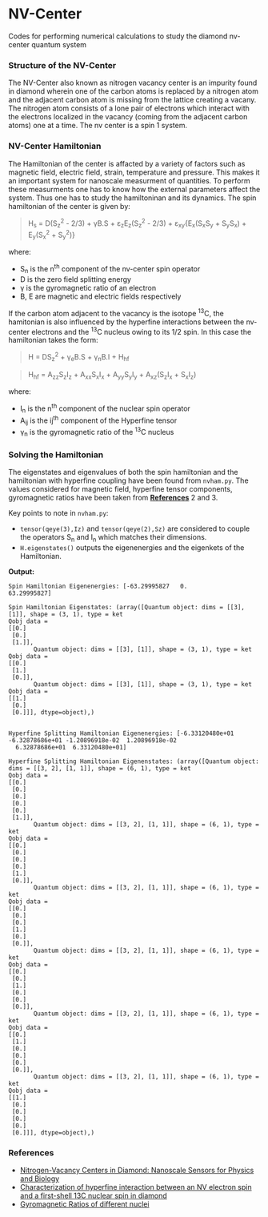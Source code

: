# NV-Center
Codes for performing numerical calculations to study the diamond nv-center quantum system
### Structure of the NV-Center
The NV-Center also known as nitrogen vacancy center is an impurity found in diamond wherein one of the carbon atoms is replaced by a nitrogen atom and the adjacent carbon atom is missing from the lattice creating a vacany. The nitrogen atom consists of a lone pair of electrons which interact with the electrons localized in the vacancy (coming from the adjacent carbon atoms) one at a time. The nv center is a spin 1 system.
### NV-Center Hamiltonian
The Hamiltonian of the center is affacted by a variety of factors such as magnetic field, electric field, strain, temperature and pressure. This makes it an important system for nanoscale measurment of quantities. To perform these measurments one has to know how the external parameters affect the system. Thus one has to study the hamiltoninan and its dynamics.
The spin hamiltonian of the center is given by:
> H<sub>s</sub> = D(S<sub>z</sub><sup>2</sup> - 2/3) + &#947;B.S + &#949;<sub>z</sub>E<sub>z</sub>(S<sub>z</sub><sup>2</sup> - 2/3) + &#949;<sub>xy</sub>{E<sub>x</sub>(S<sub>x</sub>S<sub>y</sub> + S<sub>y</sub>S<sub>x</sub>) + E<sub>y</sub>(S<sub>x</sub><sup>2</sup> + S<sub>y</sub><sup>2</sup>)}

where:
- S<sub>n</sub> is the n<sup>th</sup> component of the nv-center spin operator
- D is the zero field splitting energy
- &#947; is the gyromagnetic ratio of an electron
- B, E are magnetic and electric fields respectively

If the carbon atom adjacent to the vacancy is the isotope <sup>13</sup>C, the hamitonian is also influenced by the hyperfine interactions between the nv-center electrons and the <sup>13</sup>C nucleus owing to its 1/2 spin. In this case the hamiltonian takes the form:
> H = DS<sub>z</sub><sup>2</sup> + &#947;<sub>e</sub>B.S + &#947;<sub>n</sub>B.I + H<sub>hf</sub>

> H<sub>hf</sub> = A<sub>zz</sub>S<sub>z</sub>I<sub>z</sub> +  A<sub>xx</sub>S<sub>x</sub>I<sub>x</sub> +  A<sub>yy</sub>S<sub>y</sub>I<sub>y</sub> +  A<sub>xz</sub>(S<sub>z</sub>I<sub>x</sub> + S<sub>x</sub>I<sub>z</sub>)

where:
- I<sub>n</sub> is the n<sup>th</sup> component of the nuclear spin operator
- A<sub>ij</sub> is the ij<sup>th</sup> component of the Hyperfine tensor
- &#947;<sub>n</sub> is the gyromagnetic ratio of the <sup>13</sup>C nucleus

### Solving the Hamiltonian
The eigenstates and eigenvalues of both the spin hamiltonian and the hamiltonian with hyperfine coupling have been found from ```nvham.py```. 
The values considered for magnetic field, hyperfine tensor components, gyromagnetic ratios have been taken from [**References**](###references) 2 and 3.

Key points to note in ```nvham.py```:
- ```tensor(qeye(3),Iz)``` and ```tensor(qeye(2),Sz)``` are considered to couple the operators S<sub>n</sub> and I<sub>n</sub> which matches their dimensions.
- ```H.eigenstates()``` outputs the eigenenergies and the eigenkets of the Hamiltonian.

**Output:**
```
Spin Hamiltonian Eigenenergies: [-63.29995827   0.          63.29995827]

Spin Hamiltonian Eigenstates: (array([Quantum object: dims = [[3], [1]], shape = (3, 1), type = ket
Qobj data =
[[0.]
 [0.]
 [1.]],
       Quantum object: dims = [[3], [1]], shape = (3, 1), type = ket
Qobj data =
[[0.]
 [1.]
 [0.]],
       Quantum object: dims = [[3], [1]], shape = (3, 1), type = ket
Qobj data =
[[1.]
 [0.]
 [0.]]], dtype=object),)


Hyperfine Splitting Hamiltonian Eigenenergies: [-6.33120480e+01 -6.32878686e+01 -1.20896918e-02  1.20896918e-02
  6.32878686e+01  6.33120480e+01]

Hyperfine Splitting Hamiltonian Eigenenstates: (array([Quantum object: dims = [[3, 2], [1, 1]], shape = (6, 1), type = ket
Qobj data =
[[0.]
 [0.]
 [0.]
 [0.]
 [0.]
 [1.]],
       Quantum object: dims = [[3, 2], [1, 1]], shape = (6, 1), type = ket
Qobj data =
[[0.]
 [0.]
 [0.]
 [0.]
 [1.]
 [0.]],
       Quantum object: dims = [[3, 2], [1, 1]], shape = (6, 1), type = ket
Qobj data =
[[0.]
 [0.]
 [0.]
 [1.]
 [0.]
 [0.]],
       Quantum object: dims = [[3, 2], [1, 1]], shape = (6, 1), type = ket
Qobj data =
[[0.]
 [0.]
 [1.]
 [0.]
 [0.]
 [0.]],
       Quantum object: dims = [[3, 2], [1, 1]], shape = (6, 1), type = ket
Qobj data =
[[0.]
 [1.]
 [0.]
 [0.]
 [0.]
 [0.]],
       Quantum object: dims = [[3, 2], [1, 1]], shape = (6, 1), type = ket
Qobj data =
[[1.]
 [0.]
 [0.]
 [0.]
 [0.]
 [0.]]], dtype=object),)
```
### References 
- [Nitrogen-Vacancy Centers in Diamond: Nanoscale Sensors for Physics and Biology](https://www.annualreviews.org/doi/abs/10.1146/annurev-physchem-040513-103659)
- [Characterization of hyperfine interaction between an NV electron spin and a first-shell 13C nuclear spin in diamond](https://journals.aps.org/prb/abstract/10.1103/PhysRevB.94.060101)
- [Gyromagnetic Ratios of different nuclei](https://home.uni-leipzig.de/energy/pdf/freuse4.pdf)


